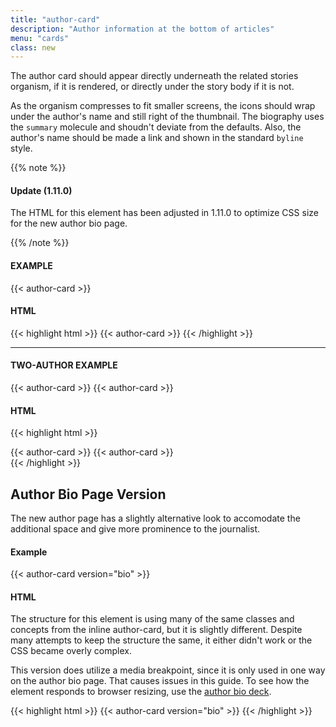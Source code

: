 ```yaml
---
title: "author-card"
description: "Author information at the bottom of articles"
menu: "cards"
class: new
---
```



The author card should appear directly underneath the related stories organism, if it is rendered, or directly under the story body if it is not.

As the organism compresses to fit smaller screens, the icons should wrap under the author's name and still right of the thumbnail. The biography uses the `summary` molecule and shoudn't deviate from the defaults. Also, the author's name should be made a link and shown in the standard `byline` style.

{{% note %}}

#### Update (1.11.0)

The HTML for this element has been adjusted in 1.11.0 to optimize CSS size for the new author bio page.

{{% /note %}}

#### EXAMPLE
<div class="story-module">
  {{< author-card >}}
</div>

#### HTML
{{< highlight html >}}
{{< author-card >}}
{{< /highlight >}}

---

#### TWO-AUTHOR EXAMPLE
<div class="grid story-module">
  {{< author-card >}}
  {{< author-card >}}
</div>

#### HTML
{{< highlight html >}}
<div class="grid story-module">
{{< author-card >}}
{{< author-card >}}
</div>
{{< /highlight >}}

## Author Bio Page Version

The new author page has a slightly alternative look to accomodate the additional space and give more prominence to the journalist.

#### Example

<div class="example">
{{< author-card version="bio" >}}
</div>

#### HTML

The structure for this element is using many of the same classes and concepts from the inline author-card, but it is slightly different. Despite many attempts to keep the structure the same, it either didn't work or the CSS became overly complex.

This version does utilize a media breakpoint, since it is only used in one way on the author bio page. That causes issues in this guide. To see how the element responds to browser resizing, use the [author bio deck](../decks/author-bio/).

{{< highlight html >}}
{{< author-card version="bio" >}}
{{< /highlight >}}
